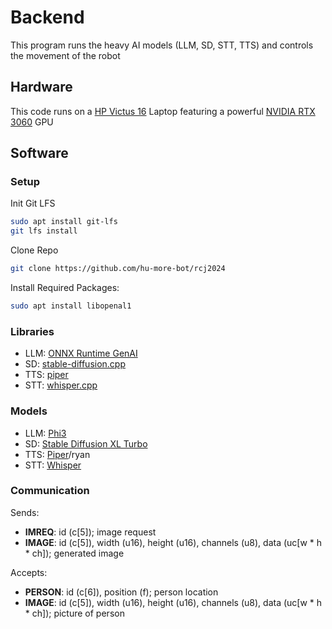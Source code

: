 # Backend
This program runs the heavy AI models (LLM, SD, STT, TTS) and controls the movement of the robot

## Hardware
This code runs on a [HP Victus 16](https://www.hp.com/us-en/shop/mdp/victus/victus-16) Laptop featuring a powerful [NVIDIA RTX 3060](https://www.nvidia.com/en-eu/geforce/graphics-cards/30-series/rtx-3060-3060ti/) GPU

## Software

### Setup

Init Git LFS
```bash
sudo apt install git-lfs
git lfs install
```

Clone Repo
```bash
git clone https://github.com/hu-more-bot/rcj2024
```

Install Required Packages:
```bash
sudo apt install libopenal1
```

### Libraries
- LLM: [ONNX Runtime GenAI](https://github.com/microsoft/onnxruntime-genai)
- SD: [stable-diffusion.cpp](https://github.com/leejet/stable-diffusion.cpp)
- TTS: [piper](https://github.com/rhasspy/piper)
- STT: [whisper.cpp](https://github.com/ggerganov/whisper.cpp)

### Models
- LLM: [Phi3](https://huggingface.co/microsoft/Phi-3-mini-4k-instruct-onnx)
- SD: [Stable Diffusion XL Turbo](https://huggingface.co/stabilityai/sdxl-turbo)
- TTS: [Piper](https://huggingface.co/rhasspy/piper-voices/resolve/main/en/en_US/ryan/high/)/ryan
- STT: [Whisper](https://huggingface.co/ggerganov/whisper.cpp/resolve/main/ggml-medium.en-q5_0.bin)

### Communication
Sends:
- **IMREQ**: id (c[5]); image request
- **IMAGE**: id (c[5]), width (u16), height (u16), channels (u8), data (uc[w * h * ch]); generated image

Accepts:
- **PERSON**: id (c[6]), position (f); person location
- **IMAGE**: id (c[5]), width (u16), height (u16), channels (u8), data (uc[w * h * ch]); picture of person